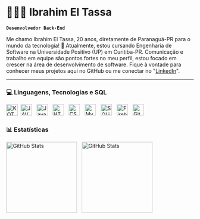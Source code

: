 # 👩🏻‍💻 Ibrahim El Tassa

**`Desenvolvedor Back-End`**

Me chamo Ibrahim El Tassa, 20 anos, diretamente de Paranaguá-PR para o mundo da tecnologia! 🚀 Atualmente, estou cursando Engenharia de Software na Universidade Positivo (UP) em Curitiba-PR. Comunicação e trabalho em equipe são pontos fortes no meu perfil, estou focado em crescer na área de desenvolvimento de software. Fique à vontade para conhecer meus projetos aqui no GitHub ou me conectar no "[LinkedIn](https://www.linkedin.com/in/ibrahim-el-tassa-05aba1218/)".


---

### 💻 Linguagens, Tecnologias e SQL


   <img
    align="left" 
    alt="KOTLIN"
    title="KOTLIN" 
    width="31px" 
    style="padding-right: 5px;"
    src="https://cdn.jsdelivr.net/gh/devicons/devicon@latest/icons/kotlin/kotlin-original.svg"
    />
          

   <img
    align="left" 
    alt="JAVA" 
    title="JAVA"
    width="30px" 
    style="padding-right: 10px;"
    src="https://cdn.jsdelivr.net/gh/devicons/devicon@latest/icons/java/java-original.svg" 
    />



<img 
    align="left" 
    alt="JavaScript" 
    title="JavaScript"
    width="30px" 
    style="padding-right: 10px;" 
    src="https://cdn.jsdelivr.net/gh/devicons/devicon@latest/icons/javascript/javascript-original.svg" 
/>

<img 
    align="left" 
    alt="HTML"
    title="HTML" 
    width="30px" 
    style="padding-right: 10px;" 
    src="https://cdn.jsdelivr.net/gh/devicons/devicon@latest/icons/html5/html5-original.svg" 
/>

<img 
    align="left" 
    alt="CSS" 
    title="CSS"
    width="30px" 
    style="padding-right: 10px;" 
    src="https://cdn.jsdelivr.net/gh/devicons/devicon@latest/icons/css3/css3-original.svg" 
/>
          

 <img
    align="left" 
    alt="MySQL" 
    title="MySQL"
    width="30px" 
    style="padding-right: 10px;"
  src="https://cdn.jsdelivr.net/gh/devicons/devicon@latest/icons/mysql/mysql-original.svg" 
  />

  
   <img
    align="left" 
    alt="SQLite" 
    title="SQLite"
    width="30px" 
    style="padding-right: 10px;"
    src="https://cdn.jsdelivr.net/gh/devicons/devicon@latest/icons/sqlite/sqlite-original.svg" 
    />

    
  <img
    align="left" 
    alt="Firebase" 
    title="Firebase"
    width="30px" 
    style="padding-right: 10px;"
   src="https://cdn.jsdelivr.net/gh/devicons/devicon@latest/icons/firebase/firebase-original.svg" 
   />
   

   <img
    align="left" 
    alt="Git" 
    title="Git"
    width="30px" 
    style="padding-right: 10px;"
   src="https://cdn.jsdelivr.net/gh/devicons/devicon@latest/icons/git/git-original.svg" 
   />
           

<br/>
<br/>

### 📊 Estatísticas

<p>

  <img 
    align="left" 
    alt="GitHub Stats" 
    height="190" 
    style="padding-right: 10px;" 
    src="https://github-readme-stats.vercel.app/api?username=Ibraeltassa&show_icons=true&theme=tokyonight&include_all_commits=true&locale=pt-br" 
  />


<img 
      align="left" 
      alt="GitHub Stats" 
      height="190" 
      src="https://github-readme-stats.vercel.app/api/top-langs/?username=Ibraeltassa&theme=tokyonight&layout=compact&custom_title=Tecnologias&langs_count=9" 
  />

</p>
